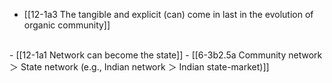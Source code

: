 - [[12-1a3 The tangible and explicit (can) come in last in the evolution of organic community]]
<br>
- [[12-1a1 Network can become the state]]
  - [[6-3b2.5a Community network ＞ State network (e.g., Indian network ＞ Indian state-market)]]
